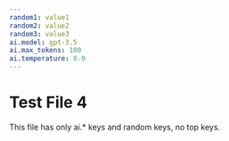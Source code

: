 ```yaml
---
random1: value1
random2: value2
random3: value3
ai.model: gpt-3.5
ai.max_tokens: 100
ai.temperature: 0.9
---
```

# Test File 4
This file has only ai.* keys and random keys, no top keys.
